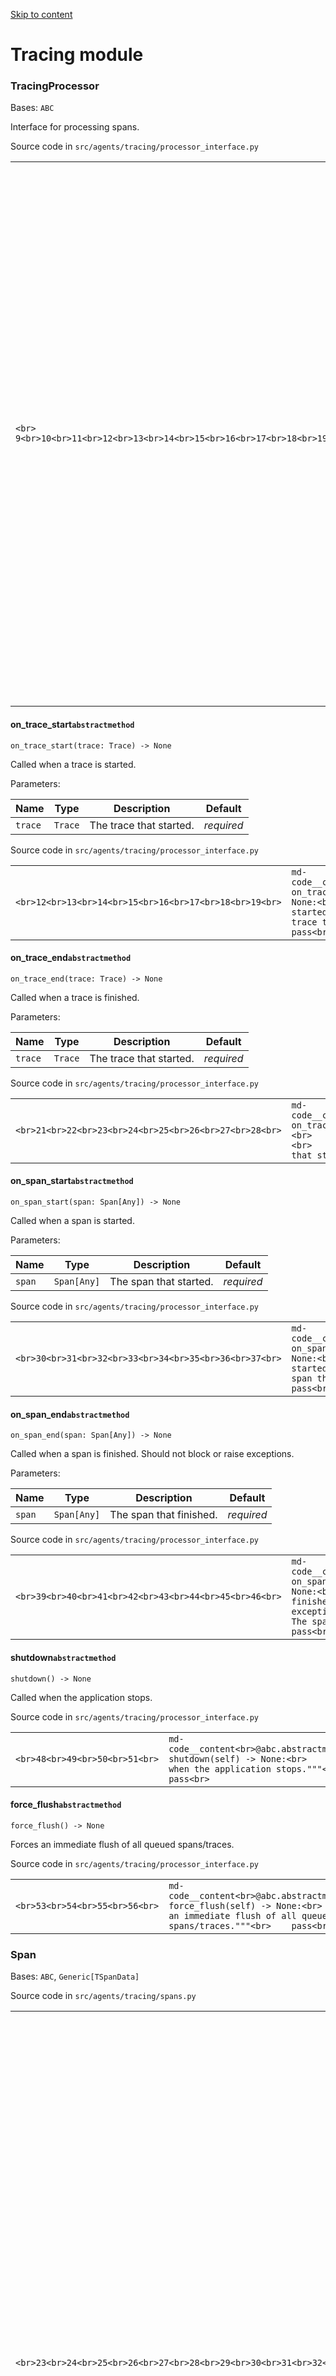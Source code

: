 [Skip to content](https://openai.github.io/openai-agents-python/ref/tracing/#tracing-module)

# Tracing module

### TracingProcessor

Bases: `ABC`

Interface for processing spans.

Source code in `src/agents/tracing/processor_interface.py`

|     |     |
| --- | --- |
| ```<br> 9<br>10<br>11<br>12<br>13<br>14<br>15<br>16<br>17<br>18<br>19<br>20<br>21<br>22<br>23<br>24<br>25<br>26<br>27<br>28<br>29<br>30<br>31<br>32<br>33<br>34<br>35<br>36<br>37<br>38<br>39<br>40<br>41<br>42<br>43<br>44<br>45<br>46<br>47<br>48<br>49<br>50<br>51<br>52<br>53<br>54<br>55<br>56<br>``` | ```md-code__content<br>class TracingProcessor(abc.ABC):<br>    """Interface for processing spans."""<br>    @abc.abstractmethod<br>    def on_trace_start(self, trace: "Trace") -> None:<br>        """Called when a trace is started.<br>        Args:<br>            trace: The trace that started.<br>        """<br>        pass<br>    @abc.abstractmethod<br>    def on_trace_end(self, trace: "Trace") -> None:<br>        """Called when a trace is finished.<br>        Args:<br>            trace: The trace that started.<br>        """<br>        pass<br>    @abc.abstractmethod<br>    def on_span_start(self, span: "Span[Any]") -> None:<br>        """Called when a span is started.<br>        Args:<br>            span: The span that started.<br>        """<br>        pass<br>    @abc.abstractmethod<br>    def on_span_end(self, span: "Span[Any]") -> None:<br>        """Called when a span is finished. Should not block or raise exceptions.<br>        Args:<br>            span: The span that finished.<br>        """<br>        pass<br>    @abc.abstractmethod<br>    def shutdown(self) -> None:<br>        """Called when the application stops."""<br>        pass<br>    @abc.abstractmethod<br>    def force_flush(self) -> None:<br>        """Forces an immediate flush of all queued spans/traces."""<br>        pass<br>``` |

#### on\_trace\_start`abstractmethod`

```md-code__content
on_trace_start(trace: Trace) -> None

```

Called when a trace is started.

Parameters:

| Name | Type | Description | Default |
| --- | --- | --- | --- |
| `trace` | `Trace` | The trace that started. | _required_ |

Source code in `src/agents/tracing/processor_interface.py`

|     |     |
| --- | --- |
| ```<br>12<br>13<br>14<br>15<br>16<br>17<br>18<br>19<br>``` | ```md-code__content<br>@abc.abstractmethod<br>def on_trace_start(self, trace: "Trace") -> None:<br>    """Called when a trace is started.<br>    Args:<br>        trace: The trace that started.<br>    """<br>    pass<br>``` |

#### on\_trace\_end`abstractmethod`

```md-code__content
on_trace_end(trace: Trace) -> None

```

Called when a trace is finished.

Parameters:

| Name | Type | Description | Default |
| --- | --- | --- | --- |
| `trace` | `Trace` | The trace that started. | _required_ |

Source code in `src/agents/tracing/processor_interface.py`

|     |     |
| --- | --- |
| ```<br>21<br>22<br>23<br>24<br>25<br>26<br>27<br>28<br>``` | ```md-code__content<br>@abc.abstractmethod<br>def on_trace_end(self, trace: "Trace") -> None:<br>    """Called when a trace is finished.<br>    Args:<br>        trace: The trace that started.<br>    """<br>    pass<br>``` |

#### on\_span\_start`abstractmethod`

```md-code__content
on_span_start(span: Span[Any]) -> None

```

Called when a span is started.

Parameters:

| Name | Type | Description | Default |
| --- | --- | --- | --- |
| `span` | `Span[Any]` | The span that started. | _required_ |

Source code in `src/agents/tracing/processor_interface.py`

|     |     |
| --- | --- |
| ```<br>30<br>31<br>32<br>33<br>34<br>35<br>36<br>37<br>``` | ```md-code__content<br>@abc.abstractmethod<br>def on_span_start(self, span: "Span[Any]") -> None:<br>    """Called when a span is started.<br>    Args:<br>        span: The span that started.<br>    """<br>    pass<br>``` |

#### on\_span\_end`abstractmethod`

```md-code__content
on_span_end(span: Span[Any]) -> None

```

Called when a span is finished. Should not block or raise exceptions.

Parameters:

| Name | Type | Description | Default |
| --- | --- | --- | --- |
| `span` | `Span[Any]` | The span that finished. | _required_ |

Source code in `src/agents/tracing/processor_interface.py`

|     |     |
| --- | --- |
| ```<br>39<br>40<br>41<br>42<br>43<br>44<br>45<br>46<br>``` | ```md-code__content<br>@abc.abstractmethod<br>def on_span_end(self, span: "Span[Any]") -> None:<br>    """Called when a span is finished. Should not block or raise exceptions.<br>    Args:<br>        span: The span that finished.<br>    """<br>    pass<br>``` |

#### shutdown`abstractmethod`

```md-code__content
shutdown() -> None

```

Called when the application stops.

Source code in `src/agents/tracing/processor_interface.py`

|     |     |
| --- | --- |
| ```<br>48<br>49<br>50<br>51<br>``` | ```md-code__content<br>@abc.abstractmethod<br>def shutdown(self) -> None:<br>    """Called when the application stops."""<br>    pass<br>``` |

#### force\_flush`abstractmethod`

```md-code__content
force_flush() -> None

```

Forces an immediate flush of all queued spans/traces.

Source code in `src/agents/tracing/processor_interface.py`

|     |     |
| --- | --- |
| ```<br>53<br>54<br>55<br>56<br>``` | ```md-code__content<br>@abc.abstractmethod<br>def force_flush(self) -> None:<br>    """Forces an immediate flush of all queued spans/traces."""<br>    pass<br>``` |

### Span

Bases: `ABC`, `Generic[TSpanData]`

Source code in `src/agents/tracing/spans.py`

|     |     |
| --- | --- |
| ```<br>23<br>24<br>25<br>26<br>27<br>28<br>29<br>30<br>31<br>32<br>33<br>34<br>35<br>36<br>37<br>38<br>39<br>40<br>41<br>42<br>43<br>44<br>45<br>46<br>47<br>48<br>49<br>50<br>51<br>52<br>53<br>54<br>55<br>56<br>57<br>58<br>59<br>60<br>61<br>62<br>63<br>64<br>65<br>66<br>67<br>68<br>69<br>70<br>71<br>72<br>73<br>74<br>75<br>76<br>77<br>78<br>79<br>80<br>81<br>82<br>83<br>84<br>85<br>86<br>87<br>88<br>89<br>90<br>91<br>92<br>93<br>``` | ```md-code__content<br>class Span(abc.ABC, Generic[TSpanData]):<br>    @property<br>    @abc.abstractmethod<br>    def trace_id(self) -> str:<br>        pass<br>    @property<br>    @abc.abstractmethod<br>    def span_id(self) -> str:<br>        pass<br>    @property<br>    @abc.abstractmethod<br>    def span_data(self) -> TSpanData:<br>        pass<br>    @abc.abstractmethod<br>    def start(self, mark_as_current: bool = False):<br>        """<br>        Start the span.<br>        Args:<br>            mark_as_current: If true, the span will be marked as the current span.<br>        """<br>        pass<br>    @abc.abstractmethod<br>    def finish(self, reset_current: bool = False) -> None:<br>        """<br>        Finish the span.<br>        Args:<br>            reset_current: If true, the span will be reset as the current span.<br>        """<br>        pass<br>    @abc.abstractmethod<br>    def __enter__(self) -> Span[TSpanData]:<br>        pass<br>    @abc.abstractmethod<br>    def __exit__(self, exc_type, exc_val, exc_tb):<br>        pass<br>    @property<br>    @abc.abstractmethod<br>    def parent_id(self) -> str | None:<br>        pass<br>    @abc.abstractmethod<br>    def set_error(self, error: SpanError) -> None:<br>        pass<br>    @property<br>    @abc.abstractmethod<br>    def error(self) -> SpanError | None:<br>        pass<br>    @abc.abstractmethod<br>    def export(self) -> dict[str, Any] | None:<br>        pass<br>    @property<br>    @abc.abstractmethod<br>    def started_at(self) -> str | None:<br>        pass<br>    @property<br>    @abc.abstractmethod<br>    def ended_at(self) -> str | None:<br>        pass<br>``` |

#### start`abstractmethod`

```md-code__content
start(mark_as_current: bool = False)

```

Start the span.

Parameters:

| Name | Type | Description | Default |
| --- | --- | --- | --- |
| `mark_as_current` | `bool` | If true, the span will be marked as the current span. | `False` |

Source code in `src/agents/tracing/spans.py`

|     |     |
| --- | --- |
| ```<br>39<br>40<br>41<br>42<br>43<br>44<br>45<br>46<br>47<br>``` | ```md-code__content<br>@abc.abstractmethod<br>def start(self, mark_as_current: bool = False):<br>    """<br>    Start the span.<br>    Args:<br>        mark_as_current: If true, the span will be marked as the current span.<br>    """<br>    pass<br>``` |

#### finish`abstractmethod`

```md-code__content
finish(reset_current: bool = False) -> None

```

Finish the span.

Parameters:

| Name | Type | Description | Default |
| --- | --- | --- | --- |
| `reset_current` | `bool` | If true, the span will be reset as the current span. | `False` |

Source code in `src/agents/tracing/spans.py`

|     |     |
| --- | --- |
| ```<br>49<br>50<br>51<br>52<br>53<br>54<br>55<br>56<br>57<br>``` | ```md-code__content<br>@abc.abstractmethod<br>def finish(self, reset_current: bool = False) -> None:<br>    """<br>    Finish the span.<br>    Args:<br>        reset_current: If true, the span will be reset as the current span.<br>    """<br>    pass<br>``` |

### Trace

A trace is the root level object that tracing creates. It represents a logical "workflow".

Source code in `src/agents/tracing/traces.py`

|     |     |
| --- | --- |
| ```<br>13<br>14<br>15<br>16<br>17<br>18<br>19<br>20<br>21<br>22<br>23<br>24<br>25<br>26<br>27<br>28<br>29<br>30<br>31<br>32<br>33<br>34<br>35<br>36<br>37<br>38<br>39<br>40<br>41<br>42<br>43<br>44<br>45<br>46<br>47<br>48<br>49<br>50<br>51<br>52<br>53<br>54<br>55<br>56<br>57<br>58<br>59<br>60<br>61<br>62<br>63<br>64<br>65<br>66<br>67<br>``` | ```md-code__content<br>class Trace:<br>    """<br>    A trace is the root level object that tracing creates. It represents a logical "workflow".<br>    """<br>    @abc.abstractmethod<br>    def __enter__(self) -> Trace:<br>        pass<br>    @abc.abstractmethod<br>    def __exit__(self, exc_type, exc_val, exc_tb):<br>        pass<br>    @abc.abstractmethod<br>    def start(self, mark_as_current: bool = False):<br>        """<br>        Start the trace.<br>        Args:<br>            mark_as_current: If true, the trace will be marked as the current trace.<br>        """<br>        pass<br>    @abc.abstractmethod<br>    def finish(self, reset_current: bool = False):<br>        """<br>        Finish the trace.<br>        Args:<br>            reset_current: If true, the trace will be reset as the current trace.<br>        """<br>        pass<br>    @property<br>    @abc.abstractmethod<br>    def trace_id(self) -> str:<br>        """<br>        The trace ID.<br>        """<br>        pass<br>    @property<br>    @abc.abstractmethod<br>    def name(self) -> str:<br>        """<br>        The name of the workflow being traced.<br>        """<br>        pass<br>    @abc.abstractmethod<br>    def export(self) -> dict[str, Any] | None:<br>        """<br>        Export the trace as a dictionary.<br>        """<br>        pass<br>``` |

#### trace\_id`abstractmethod``property`

```md-code__content
trace_id: str

```

The trace ID.

#### name`abstractmethod``property`

```md-code__content
name: str

```

The name of the workflow being traced.

#### start`abstractmethod`

```md-code__content
start(mark_as_current: bool = False)

```

Start the trace.

Parameters:

| Name | Type | Description | Default |
| --- | --- | --- | --- |
| `mark_as_current` | `bool` | If true, the trace will be marked as the current trace. | `False` |

Source code in `src/agents/tracing/traces.py`

|     |     |
| --- | --- |
| ```<br>26<br>27<br>28<br>29<br>30<br>31<br>32<br>33<br>34<br>``` | ```md-code__content<br>@abc.abstractmethod<br>def start(self, mark_as_current: bool = False):<br>    """<br>    Start the trace.<br>    Args:<br>        mark_as_current: If true, the trace will be marked as the current trace.<br>    """<br>    pass<br>``` |

#### finish`abstractmethod`

```md-code__content
finish(reset_current: bool = False)

```

Finish the trace.

Parameters:

| Name | Type | Description | Default |
| --- | --- | --- | --- |
| `reset_current` | `bool` | If true, the trace will be reset as the current trace. | `False` |

Source code in `src/agents/tracing/traces.py`

|     |     |
| --- | --- |
| ```<br>36<br>37<br>38<br>39<br>40<br>41<br>42<br>43<br>44<br>``` | ```md-code__content<br>@abc.abstractmethod<br>def finish(self, reset_current: bool = False):<br>    """<br>    Finish the trace.<br>    Args:<br>        reset_current: If true, the trace will be reset as the current trace.<br>    """<br>    pass<br>``` |

#### export`abstractmethod`

```md-code__content
export() -> dict[str, Any] | None

```

Export the trace as a dictionary.

Source code in `src/agents/tracing/traces.py`

|     |     |
| --- | --- |
| ```<br>62<br>63<br>64<br>65<br>66<br>67<br>``` | ```md-code__content<br>@abc.abstractmethod<br>def export(self) -> dict[str, Any] | None:<br>    """<br>    Export the trace as a dictionary.<br>    """<br>    pass<br>``` |

### agent\_span

```md-code__content
agent_span(
    name: str,
    handoffs: list[str] | None = None,
    tools: list[str] | None = None,
    output_type: str | None = None,
    span_id: str | None = None,
    parent: Trace | Span[Any] | None = None,
    disabled: bool = False,
) -> Span[AgentSpanData]

```

Create a new agent span. The span will not be started automatically, you should either do
`with agent_span() ...` or call `span.start()` \+ `span.finish()` manually.

Parameters:

| Name | Type | Description | Default |
| --- | --- | --- | --- |
| `name` | `str` | The name of the agent. | _required_ |
| `handoffs` | `list[str] | None` | Optional list of agent names to which this agent could hand off control. | `None` |
| `tools` | `list[str] | None` | Optional list of tool names available to this agent. | `None` |
| `output_type` | `str | None` | Optional name of the output type produced by the agent. | `None` |
| `span_id` | `str | None` | The ID of the span. Optional. If not provided, we will generate an ID. We<br>recommend using `util.gen_span_id()` to generate a span ID, to guarantee that IDs are<br>correctly formatted. | `None` |
| `parent` | `Trace | Span[Any] | None` | The parent span or trace. If not provided, we will automatically use the current<br>trace/span as the parent. | `None` |
| `disabled` | `bool` | If True, we will return a Span but the Span will not be recorded. | `False` |

Returns:

| Type | Description |
| --- | --- |
| `Span[AgentSpanData]` | The newly created agent span. |

Source code in `src/agents/tracing/create.py`

|     |     |
| --- | --- |
| ```<br> 80<br> 81<br> 82<br> 83<br> 84<br> 85<br> 86<br> 87<br> 88<br> 89<br> 90<br> 91<br> 92<br> 93<br> 94<br> 95<br> 96<br> 97<br> 98<br> 99<br>100<br>101<br>102<br>103<br>104<br>105<br>106<br>107<br>108<br>109<br>110<br>111<br>112<br>``` | ```md-code__content<br>def agent_span(<br>    name: str,<br>    handoffs: list[str] | None = None,<br>    tools: list[str] | None = None,<br>    output_type: str | None = None,<br>    span_id: str | None = None,<br>    parent: Trace | Span[Any] | None = None,<br>    disabled: bool = False,<br>) -> Span[AgentSpanData]:<br>    """Create a new agent span. The span will not be started automatically, you should either do<br>    `with agent_span() ...` or call `span.start()` + `span.finish()` manually.<br>    Args:<br>        name: The name of the agent.<br>        handoffs: Optional list of agent names to which this agent could hand off control.<br>        tools: Optional list of tool names available to this agent.<br>        output_type: Optional name of the output type produced by the agent.<br>        span_id: The ID of the span. Optional. If not provided, we will generate an ID. We<br>            recommend using `util.gen_span_id()` to generate a span ID, to guarantee that IDs are<br>            correctly formatted.<br>        parent: The parent span or trace. If not provided, we will automatically use the current<br>            trace/span as the parent.<br>        disabled: If True, we will return a Span but the Span will not be recorded.<br>    Returns:<br>        The newly created agent span.<br>    """<br>    return GLOBAL_TRACE_PROVIDER.create_span(<br>        span_data=AgentSpanData(name=name, handoffs=handoffs, tools=tools, output_type=output_type),<br>        span_id=span_id,<br>        parent=parent,<br>        disabled=disabled,<br>    )<br>``` |

### custom\_span

```md-code__content
custom_span(
    name: str,
    data: dict[str, Any] | None = None,
    span_id: str | None = None,
    parent: Trace | Span[Any] | None = None,
    disabled: bool = False,
) -> Span[CustomSpanData]

```

Create a new custom span, to which you can add your own metadata. The span will not be
started automatically, you should either do `with custom_span() ...` or call
`span.start()` \+ `span.finish()` manually.

Parameters:

| Name | Type | Description | Default |
| --- | --- | --- | --- |
| `name` | `str` | The name of the custom span. | _required_ |
| `data` | `dict[str, Any] | None` | Arbitrary structured data to associate with the span. | `None` |
| `span_id` | `str | None` | The ID of the span. Optional. If not provided, we will generate an ID. We<br>recommend using `util.gen_span_id()` to generate a span ID, to guarantee that IDs are<br>correctly formatted. | `None` |
| `parent` | `Trace | Span[Any] | None` | The parent span or trace. If not provided, we will automatically use the current<br>trace/span as the parent. | `None` |
| `disabled` | `bool` | If True, we will return a Span but the Span will not be recorded. | `False` |

Returns:

| Type | Description |
| --- | --- |
| `Span[CustomSpanData]` | The newly created custom span. |

Source code in `src/agents/tracing/create.py`

|     |     |
| --- | --- |
| ```<br>249<br>250<br>251<br>252<br>253<br>254<br>255<br>256<br>257<br>258<br>259<br>260<br>261<br>262<br>263<br>264<br>265<br>266<br>267<br>268<br>269<br>270<br>271<br>272<br>273<br>274<br>275<br>276<br>277<br>278<br>``` | ```md-code__content<br>def custom_span(<br>    name: str,<br>    data: dict[str, Any] | None = None,<br>    span_id: str | None = None,<br>    parent: Trace | Span[Any] | None = None,<br>    disabled: bool = False,<br>) -> Span[CustomSpanData]:<br>    """Create a new custom span, to which you can add your own metadata. The span will not be<br>    started automatically, you should either do `with custom_span() ...` or call<br>    `span.start()` + `span.finish()` manually.<br>    Args:<br>        name: The name of the custom span.<br>        data: Arbitrary structured data to associate with the span.<br>        span_id: The ID of the span. Optional. If not provided, we will generate an ID. We<br>            recommend using `util.gen_span_id()` to generate a span ID, to guarantee that IDs are<br>            correctly formatted.<br>        parent: The parent span or trace. If not provided, we will automatically use the current<br>            trace/span as the parent.<br>        disabled: If True, we will return a Span but the Span will not be recorded.<br>    Returns:<br>        The newly created custom span.<br>    """<br>    return GLOBAL_TRACE_PROVIDER.create_span(<br>        span_data=CustomSpanData(name=name, data=data or {}),<br>        span_id=span_id,<br>        parent=parent,<br>        disabled=disabled,<br>    )<br>``` |

### function\_span

```md-code__content
function_span(
    name: str,
    input: str | None = None,
    output: str | None = None,
    span_id: str | None = None,
    parent: Trace | Span[Any] | None = None,
    disabled: bool = False,
) -> Span[FunctionSpanData]

```

Create a new function span. The span will not be started automatically, you should either do
`with function_span() ...` or call `span.start()` \+ `span.finish()` manually.

Parameters:

| Name | Type | Description | Default |
| --- | --- | --- | --- |
| `name` | `str` | The name of the function. | _required_ |
| `input` | `str | None` | The input to the function. | `None` |
| `output` | `str | None` | The output of the function. | `None` |
| `span_id` | `str | None` | The ID of the span. Optional. If not provided, we will generate an ID. We<br>recommend using `util.gen_span_id()` to generate a span ID, to guarantee that IDs are<br>correctly formatted. | `None` |
| `parent` | `Trace | Span[Any] | None` | The parent span or trace. If not provided, we will automatically use the current<br>trace/span as the parent. | `None` |
| `disabled` | `bool` | If True, we will return a Span but the Span will not be recorded. | `False` |

Returns:

| Type | Description |
| --- | --- |
| `Span[FunctionSpanData]` | The newly created function span. |

Source code in `src/agents/tracing/create.py`

|     |     |
| --- | --- |
| ```<br>115<br>116<br>117<br>118<br>119<br>120<br>121<br>122<br>123<br>124<br>125<br>126<br>127<br>128<br>129<br>130<br>131<br>132<br>133<br>134<br>135<br>136<br>137<br>138<br>139<br>140<br>141<br>142<br>143<br>144<br>145<br>``` | ```md-code__content<br>def function_span(<br>    name: str,<br>    input: str | None = None,<br>    output: str | None = None,<br>    span_id: str | None = None,<br>    parent: Trace | Span[Any] | None = None,<br>    disabled: bool = False,<br>) -> Span[FunctionSpanData]:<br>    """Create a new function span. The span will not be started automatically, you should either do<br>    `with function_span() ...` or call `span.start()` + `span.finish()` manually.<br>    Args:<br>        name: The name of the function.<br>        input: The input to the function.<br>        output: The output of the function.<br>        span_id: The ID of the span. Optional. If not provided, we will generate an ID. We<br>            recommend using `util.gen_span_id()` to generate a span ID, to guarantee that IDs are<br>            correctly formatted.<br>        parent: The parent span or trace. If not provided, we will automatically use the current<br>            trace/span as the parent.<br>        disabled: If True, we will return a Span but the Span will not be recorded.<br>    Returns:<br>        The newly created function span.<br>    """<br>    return GLOBAL_TRACE_PROVIDER.create_span(<br>        span_data=FunctionSpanData(name=name, input=input, output=output),<br>        span_id=span_id,<br>        parent=parent,<br>        disabled=disabled,<br>    )<br>``` |

### generation\_span

```md-code__content
generation_span(
    input: Sequence[Mapping[str, Any]] | None = None,
    output: Sequence[Mapping[str, Any]] | None = None,
    model: str | None = None,
    model_config: Mapping[str, Any] | None = None,
    usage: dict[str, Any] | None = None,
    span_id: str | None = None,
    parent: Trace | Span[Any] | None = None,
    disabled: bool = False,
) -> Span[GenerationSpanData]

```

Create a new generation span. The span will not be started automatically, you should either
do `with generation_span() ...` or call `span.start()` \+ `span.finish()` manually.

This span captures the details of a model generation, including the
input message sequence, any generated outputs, the model name and
configuration, and usage data. If you only need to capture a model
response identifier, use `response_span()` instead.

Parameters:

| Name | Type | Description | Default |
| --- | --- | --- | --- |
| `input` | `Sequence[Mapping[str, Any]] | None` | The sequence of input messages sent to the model. | `None` |
| `output` | `Sequence[Mapping[str, Any]] | None` | The sequence of output messages received from the model. | `None` |
| `model` | `str | None` | The model identifier used for the generation. | `None` |
| `model_config` | `Mapping[str, Any] | None` | The model configuration (hyperparameters) used. | `None` |
| `usage` | `dict[str, Any] | None` | A dictionary of usage information (input tokens, output tokens, etc.). | `None` |
| `span_id` | `str | None` | The ID of the span. Optional. If not provided, we will generate an ID. We<br>recommend using `util.gen_span_id()` to generate a span ID, to guarantee that IDs are<br>correctly formatted. | `None` |
| `parent` | `Trace | Span[Any] | None` | The parent span or trace. If not provided, we will automatically use the current<br>trace/span as the parent. | `None` |
| `disabled` | `bool` | If True, we will return a Span but the Span will not be recorded. | `False` |

Returns:

| Type | Description |
| --- | --- |
| `Span[GenerationSpanData]` | The newly created generation span. |

Source code in `src/agents/tracing/create.py`

|     |     |
| --- | --- |
| ```<br>148<br>149<br>150<br>151<br>152<br>153<br>154<br>155<br>156<br>157<br>158<br>159<br>160<br>161<br>162<br>163<br>164<br>165<br>166<br>167<br>168<br>169<br>170<br>171<br>172<br>173<br>174<br>175<br>176<br>177<br>178<br>179<br>180<br>181<br>182<br>183<br>184<br>185<br>186<br>187<br>188<br>189<br>``` | ```md-code__content<br>def generation_span(<br>    input: Sequence[Mapping[str, Any]] | None = None,<br>    output: Sequence[Mapping[str, Any]] | None = None,<br>    model: str | None = None,<br>    model_config: Mapping[str, Any] | None = None,<br>    usage: dict[str, Any] | None = None,<br>    span_id: str | None = None,<br>    parent: Trace | Span[Any] | None = None,<br>    disabled: bool = False,<br>) -> Span[GenerationSpanData]:<br>    """Create a new generation span. The span will not be started automatically, you should either<br>    do `with generation_span() ...` or call `span.start()` + `span.finish()` manually.<br>    This span captures the details of a model generation, including the<br>    input message sequence, any generated outputs, the model name and<br>    configuration, and usage data. If you only need to capture a model<br>    response identifier, use `response_span()` instead.<br>    Args:<br>        input: The sequence of input messages sent to the model.<br>        output: The sequence of output messages received from the model.<br>        model: The model identifier used for the generation.<br>        model_config: The model configuration (hyperparameters) used.<br>        usage: A dictionary of usage information (input tokens, output tokens, etc.).<br>        span_id: The ID of the span. Optional. If not provided, we will generate an ID. We<br>            recommend using `util.gen_span_id()` to generate a span ID, to guarantee that IDs are<br>            correctly formatted.<br>        parent: The parent span or trace. If not provided, we will automatically use the current<br>            trace/span as the parent.<br>        disabled: If True, we will return a Span but the Span will not be recorded.<br>    Returns:<br>        The newly created generation span.<br>    """<br>    return GLOBAL_TRACE_PROVIDER.create_span(<br>        span_data=GenerationSpanData(<br>            input=input, output=output, model=model, model_config=model_config, usage=usage<br>        ),<br>        span_id=span_id,<br>        parent=parent,<br>        disabled=disabled,<br>    )<br>``` |

### get\_current\_span

```md-code__content
get_current_span() -> Span[Any] | None

```

Returns the currently active span, if present.

Source code in `src/agents/tracing/create.py`

|     |     |
| --- | --- |
| ```<br>75<br>76<br>77<br>``` | ```md-code__content<br>def get_current_span() -> Span[Any] | None:<br>    """Returns the currently active span, if present."""<br>    return GLOBAL_TRACE_PROVIDER.get_current_span()<br>``` |

### get\_current\_trace

```md-code__content
get_current_trace() -> Trace | None

```

Returns the currently active trace, if present.

Source code in `src/agents/tracing/create.py`

|     |     |
| --- | --- |
| ```<br>70<br>71<br>72<br>``` | ```md-code__content<br>def get_current_trace() -> Trace | None:<br>    """Returns the currently active trace, if present."""<br>    return GLOBAL_TRACE_PROVIDER.get_current_trace()<br>``` |

### guardrail\_span

```md-code__content
guardrail_span(
    name: str,
    triggered: bool = False,
    span_id: str | None = None,
    parent: Trace | Span[Any] | None = None,
    disabled: bool = False,
) -> Span[GuardrailSpanData]

```

Create a new guardrail span. The span will not be started automatically, you should either
do `with guardrail_span() ...` or call `span.start()` \+ `span.finish()` manually.

Parameters:

| Name | Type | Description | Default |
| --- | --- | --- | --- |
| `name` | `str` | The name of the guardrail. | _required_ |
| `triggered` | `bool` | Whether the guardrail was triggered. | `False` |
| `span_id` | `str | None` | The ID of the span. Optional. If not provided, we will generate an ID. We<br>recommend using `util.gen_span_id()` to generate a span ID, to guarantee that IDs are<br>correctly formatted. | `None` |
| `parent` | `Trace | Span[Any] | None` | The parent span or trace. If not provided, we will automatically use the current<br>trace/span as the parent. | `None` |
| `disabled` | `bool` | If True, we will return a Span but the Span will not be recorded. | `False` |

Source code in `src/agents/tracing/create.py`

|     |     |
| --- | --- |
| ```<br>281<br>282<br>283<br>284<br>285<br>286<br>287<br>288<br>289<br>290<br>291<br>292<br>293<br>294<br>295<br>296<br>297<br>298<br>299<br>300<br>301<br>302<br>303<br>304<br>305<br>306<br>``` | ```md-code__content<br>def guardrail_span(<br>    name: str,<br>    triggered: bool = False,<br>    span_id: str | None = None,<br>    parent: Trace | Span[Any] | None = None,<br>    disabled: bool = False,<br>) -> Span[GuardrailSpanData]:<br>    """Create a new guardrail span. The span will not be started automatically, you should either<br>    do `with guardrail_span() ...` or call `span.start()` + `span.finish()` manually.<br>    Args:<br>        name: The name of the guardrail.<br>        triggered: Whether the guardrail was triggered.<br>        span_id: The ID of the span. Optional. If not provided, we will generate an ID. We<br>            recommend using `util.gen_span_id()` to generate a span ID, to guarantee that IDs are<br>            correctly formatted.<br>        parent: The parent span or trace. If not provided, we will automatically use the current<br>            trace/span as the parent.<br>        disabled: If True, we will return a Span but the Span will not be recorded.<br>    """<br>    return GLOBAL_TRACE_PROVIDER.create_span(<br>        span_data=GuardrailSpanData(name=name, triggered=triggered),<br>        span_id=span_id,<br>        parent=parent,<br>        disabled=disabled,<br>    )<br>``` |

### handoff\_span

```md-code__content
handoff_span(
    from_agent: str | None = None,
    to_agent: str | None = None,
    span_id: str | None = None,
    parent: Trace | Span[Any] | None = None,
    disabled: bool = False,
) -> Span[HandoffSpanData]

```

Create a new handoff span. The span will not be started automatically, you should either do
`with handoff_span() ...` or call `span.start()` \+ `span.finish()` manually.

Parameters:

| Name | Type | Description | Default |
| --- | --- | --- | --- |
| `from_agent` | `str | None` | The name of the agent that is handing off. | `None` |
| `to_agent` | `str | None` | The name of the agent that is receiving the handoff. | `None` |
| `span_id` | `str | None` | The ID of the span. Optional. If not provided, we will generate an ID. We<br>recommend using `util.gen_span_id()` to generate a span ID, to guarantee that IDs are<br>correctly formatted. | `None` |
| `parent` | `Trace | Span[Any] | None` | The parent span or trace. If not provided, we will automatically use the current<br>trace/span as the parent. | `None` |
| `disabled` | `bool` | If True, we will return a Span but the Span will not be recorded. | `False` |

Returns:

| Type | Description |
| --- | --- |
| `Span[HandoffSpanData]` | The newly created handoff span. |

Source code in `src/agents/tracing/create.py`

|     |     |
| --- | --- |
| ```<br>218<br>219<br>220<br>221<br>222<br>223<br>224<br>225<br>226<br>227<br>228<br>229<br>230<br>231<br>232<br>233<br>234<br>235<br>236<br>237<br>238<br>239<br>240<br>241<br>242<br>243<br>244<br>245<br>246<br>``` | ```md-code__content<br>def handoff_span(<br>    from_agent: str | None = None,<br>    to_agent: str | None = None,<br>    span_id: str | None = None,<br>    parent: Trace | Span[Any] | None = None,<br>    disabled: bool = False,<br>) -> Span[HandoffSpanData]:<br>    """Create a new handoff span. The span will not be started automatically, you should either do<br>    `with handoff_span() ...` or call `span.start()` + `span.finish()` manually.<br>    Args:<br>        from_agent: The name of the agent that is handing off.<br>        to_agent: The name of the agent that is receiving the handoff.<br>        span_id: The ID of the span. Optional. If not provided, we will generate an ID. We<br>            recommend using `util.gen_span_id()` to generate a span ID, to guarantee that IDs are<br>            correctly formatted.<br>        parent: The parent span or trace. If not provided, we will automatically use the current<br>            trace/span as the parent.<br>        disabled: If True, we will return a Span but the Span will not be recorded.<br>    Returns:<br>        The newly created handoff span.<br>    """<br>    return GLOBAL_TRACE_PROVIDER.create_span(<br>        span_data=HandoffSpanData(from_agent=from_agent, to_agent=to_agent),<br>        span_id=span_id,<br>        parent=parent,<br>        disabled=disabled,<br>    )<br>``` |

### response\_span

```md-code__content
response_span(
    response: Response | None = None,
    span_id: str | None = None,
    parent: Trace | Span[Any] | None = None,
    disabled: bool = False,
) -> Span[ResponseSpanData]

```

Create a new response span. The span will not be started automatically, you should either do
`with response_span() ...` or call `span.start()` \+ `span.finish()` manually.

Parameters:

| Name | Type | Description | Default |
| --- | --- | --- | --- |
| `response` | `Response | None` | The OpenAI Response object. | `None` |
| `span_id` | `str | None` | The ID of the span. Optional. If not provided, we will generate an ID. We<br>recommend using `util.gen_span_id()` to generate a span ID, to guarantee that IDs are<br>correctly formatted. | `None` |
| `parent` | `Trace | Span[Any] | None` | The parent span or trace. If not provided, we will automatically use the current<br>trace/span as the parent. | `None` |
| `disabled` | `bool` | If True, we will return a Span but the Span will not be recorded. | `False` |

Source code in `src/agents/tracing/create.py`

|     |     |
| --- | --- |
| ```<br>192<br>193<br>194<br>195<br>196<br>197<br>198<br>199<br>200<br>201<br>202<br>203<br>204<br>205<br>206<br>207<br>208<br>209<br>210<br>211<br>212<br>213<br>214<br>215<br>``` | ```md-code__content<br>def response_span(<br>    response: Response | None = None,<br>    span_id: str | None = None,<br>    parent: Trace | Span[Any] | None = None,<br>    disabled: bool = False,<br>) -> Span[ResponseSpanData]:<br>    """Create a new response span. The span will not be started automatically, you should either do<br>    `with response_span() ...` or call `span.start()` + `span.finish()` manually.<br>    Args:<br>        response: The OpenAI Response object.<br>        span_id: The ID of the span. Optional. If not provided, we will generate an ID. We<br>            recommend using `util.gen_span_id()` to generate a span ID, to guarantee that IDs are<br>            correctly formatted.<br>        parent: The parent span or trace. If not provided, we will automatically use the current<br>            trace/span as the parent.<br>        disabled: If True, we will return a Span but the Span will not be recorded.<br>    """<br>    return GLOBAL_TRACE_PROVIDER.create_span(<br>        span_data=ResponseSpanData(response=response),<br>        span_id=span_id,<br>        parent=parent,<br>        disabled=disabled,<br>    )<br>``` |

### trace

```md-code__content
trace(
    workflow_name: str,
    trace_id: str | None = None,
    group_id: str | None = None,
    metadata: dict[str, Any] | None = None,
    disabled: bool = False,
) -> Trace

```

Create a new trace. The trace will not be started automatically; you should either use
it as a context manager ( `with trace(...):`) or call `trace.start()` \+ `trace.finish()`
manually.

In addition to the workflow name and optional grouping identifier, you can provide
an arbitrary metadata dictionary to attach additional user-defined information to
the trace.

Parameters:

| Name | Type | Description | Default |
| --- | --- | --- | --- |
| `workflow_name` | `str` | The name of the logical app or workflow. For example, you might provide<br>"code\_bot" for a coding agent, or "customer\_support\_agent" for a customer support agent. | _required_ |
| `trace_id` | `str | None` | The ID of the trace. Optional. If not provided, we will generate an ID. We<br>recommend using `util.gen_trace_id()` to generate a trace ID, to guarantee that IDs are<br>correctly formatted. | `None` |
| `group_id` | `str | None` | Optional grouping identifier to link multiple traces from the same conversation<br>or process. For instance, you might use a chat thread ID. | `None` |
| `metadata` | `dict[str, Any] | None` | Optional dictionary of additional metadata to attach to the trace. | `None` |
| `disabled` | `bool` | If True, we will return a Trace but the Trace will not be recorded. This will<br>not be checked if there's an existing trace and `even_if_trace_running` is True. | `False` |

Returns:

| Type | Description |
| --- | --- |
| `Trace` | The newly created trace object. |

Source code in `src/agents/tracing/create.py`

|     |     |
| --- | --- |
| ```<br>24<br>25<br>26<br>27<br>28<br>29<br>30<br>31<br>32<br>33<br>34<br>35<br>36<br>37<br>38<br>39<br>40<br>41<br>42<br>43<br>44<br>45<br>46<br>47<br>48<br>49<br>50<br>51<br>52<br>53<br>54<br>55<br>56<br>57<br>58<br>59<br>60<br>61<br>62<br>63<br>64<br>65<br>66<br>67<br>``` | ```md-code__content<br>def trace(<br>    workflow_name: str,<br>    trace_id: str | None = None,<br>    group_id: str | None = None,<br>    metadata: dict[str, Any] | None = None,<br>    disabled: bool = False,<br>) -> Trace:<br>    """<br>    Create a new trace. The trace will not be started automatically; you should either use<br>    it as a context manager (`with trace(...):`) or call `trace.start()` + `trace.finish()`<br>    manually.<br>    In addition to the workflow name and optional grouping identifier, you can provide<br>    an arbitrary metadata dictionary to attach additional user-defined information to<br>    the trace.<br>    Args:<br>        workflow_name: The name of the logical app or workflow. For example, you might provide<br>            "code_bot" for a coding agent, or "customer_support_agent" for a customer support agent.<br>        trace_id: The ID of the trace. Optional. If not provided, we will generate an ID. We<br>            recommend using `util.gen_trace_id()` to generate a trace ID, to guarantee that IDs are<br>            correctly formatted.<br>        group_id: Optional grouping identifier to link multiple traces from the same conversation<br>            or process. For instance, you might use a chat thread ID.<br>        metadata: Optional dictionary of additional metadata to attach to the trace.<br>        disabled: If True, we will return a Trace but the Trace will not be recorded. This will<br>            not be checked if there's an existing trace and `even_if_trace_running` is True.<br>    Returns:<br>        The newly created trace object.<br>    """<br>    current_trace = GLOBAL_TRACE_PROVIDER.get_current_trace()<br>    if current_trace:<br>        logger.warning(<br>            "Trace already exists. Creating a new trace, but this is probably a mistake."<br>        )<br>    return GLOBAL_TRACE_PROVIDER.create_trace(<br>        name=workflow_name,<br>        trace_id=trace_id,<br>        group_id=group_id,<br>        metadata=metadata,<br>        disabled=disabled,<br>    )<br>``` |

### gen\_span\_id

```md-code__content
gen_span_id() -> str

```

Generates a new span ID.

Source code in `src/agents/tracing/util.py`

|     |     |
| --- | --- |
| ```<br>15<br>16<br>17<br>``` | ```md-code__content<br>def gen_span_id() -> str:<br>    """Generates a new span ID."""<br>    return f"span_{uuid.uuid4().hex[:24]}"<br>``` |

### gen\_trace\_id

```md-code__content
gen_trace_id() -> str

```

Generates a new trace ID.

Source code in `src/agents/tracing/util.py`

|     |     |
| --- | --- |
| ```<br>10<br>11<br>12<br>``` | ```md-code__content<br>def gen_trace_id() -> str:<br>    """Generates a new trace ID."""<br>    return f"trace_{uuid.uuid4().hex}"<br>``` |

### add\_trace\_processor

```md-code__content
add_trace_processor(
    span_processor: TracingProcessor,
) -> None

```

Adds a new trace processor. This processor will receive all traces/spans.

Source code in `src/agents/tracing/__init__.py`

|     |     |
| --- | --- |
| ```<br>63<br>64<br>65<br>66<br>67<br>``` | ```md-code__content<br>def add_trace_processor(span_processor: TracingProcessor) -> None:<br>    """<br>    Adds a new trace processor. This processor will receive all traces/spans.<br>    """<br>    GLOBAL_TRACE_PROVIDER.register_processor(span_processor)<br>``` |

### set\_trace\_processors

```md-code__content
set_trace_processors(
    processors: list[TracingProcessor],
) -> None

```

Set the list of trace processors. This will replace the current list of processors.

Source code in `src/agents/tracing/__init__.py`

|     |     |
| --- | --- |
| ```<br>70<br>71<br>72<br>73<br>74<br>``` | ```md-code__content<br>def set_trace_processors(processors: list[TracingProcessor]) -> None:<br>    """<br>    Set the list of trace processors. This will replace the current list of processors.<br>    """<br>    GLOBAL_TRACE_PROVIDER.set_processors(processors)<br>``` |

### set\_tracing\_disabled

```md-code__content
set_tracing_disabled(disabled: bool) -> None

```

Set whether tracing is globally disabled.

Source code in `src/agents/tracing/__init__.py`

|     |     |
| --- | --- |
| ```<br>77<br>78<br>79<br>80<br>81<br>``` | ```md-code__content<br>def set_tracing_disabled(disabled: bool) -> None:<br>    """<br>    Set whether tracing is globally disabled.<br>    """<br>    GLOBAL_TRACE_PROVIDER.set_disabled(disabled)<br>``` |

### set\_tracing\_export\_api\_key

```md-code__content
set_tracing_export_api_key(api_key: str) -> None

```

Set the OpenAI API key for the backend exporter.

Source code in `src/agents/tracing/__init__.py`

|     |     |
| --- | --- |
| ```<br>84<br>85<br>86<br>87<br>88<br>``` | ```md-code__content<br>def set_tracing_export_api_key(api_key: str) -> None:<br>    """<br>    Set the OpenAI API key for the backend exporter.<br>    """<br>    default_exporter().set_api_key(api_key)<br>``` |